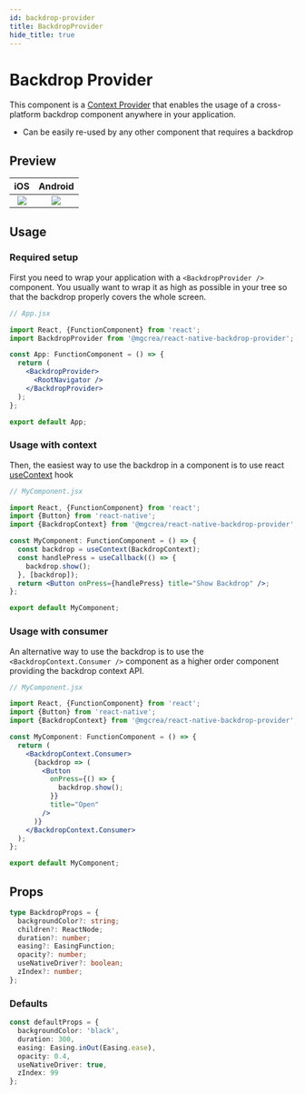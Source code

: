 ```yaml
---
id: backdrop-provider
title: BackdropProvider
hide_title: true
---
```


# Backdrop Provider

This component is a <a href="https://reactjs.org/docs/context.html#contextprovider" target="_blank">Context Provider</a> that enables the usage of a cross-platform backdrop component anywhere in your application.

- Can be easily re-used by any other component that requires a backdrop

## Preview

|                 iOS                  |               Android                |
| :----------------------------------: | :----------------------------------: |
| ![](https://i.imgur.com/Nv7bSi7.gif) | ![](https://i.imgur.com/zxBdIUJ.gif) |

## Usage

### Required setup

First you need to wrap your application with a `<BackdropProvider />` component. You usually want to wrap it as high as possible in your tree so that the backdrop properly covers the whole screen.

```jsx
// App.jsx

import React, {FunctionComponent} from 'react';
import BackdropProvider from '@mgcrea/react-native-backdrop-provider';

const App: FunctionComponent = () => {
  return (
    <BackdropProvider>
      <RootNavigator />
    </BackdropProvider>
  );
};

export default App;
```

### Usage with context

Then, the easiest way to use the backdrop in a component is to use react [useContext](https://reactjs.org/docs/hooks-reference.html#usecontext) hook

```jsx
// MyComponent.jsx

import React, {FunctionComponent} from 'react';
import {Button} from 'react-native';
import {BackdropContext} from '@mgcrea/react-native-backdrop-provider';

const MyComponent: FunctionComponent = () => {
  const backdrop = useContext(BackdropContext);
  const handlePress = useCallback(() => {
    backdrop.show();
  }, [backdrop]);
  return <Button onPress={handlePress} title="Show Backdrop" />;
};

export default MyComponent;
```

### Usage with consumer

An alternative way to use the backdrop is to use the `<BackdropContext.Consumer />` component as a higher order component providing the backdrop context API.

```jsx
// MyComponent.jsx

import React, {FunctionComponent} from 'react';
import {Button} from 'react-native';
import {BackdropContext} from '@mgcrea/react-native-backdrop-provider';

const MyComponent: FunctionComponent = () => {
  return (
    <BackdropContext.Consumer>
      {backdrop => (
        <Button
          onPress={() => {
            backdrop.show();
          }}
          title="Open"
        />
      )}
    </BackdropContext.Consumer>
  );
};

export default MyComponent;
```

## Props

```ts
type BackdropProps = {
  backgroundColor?: string;
  children?: ReactNode;
  duration?: number;
  easing?: EasingFunction;
  opacity?: number;
  useNativeDriver?: boolean;
  zIndex?: number;
};
```

### Defaults

```ts
const defaultProps = {
  backgroundColor: 'black',
  duration: 300,
  easing: Easing.inOut(Easing.ease),
  opacity: 0.4,
  useNativeDriver: true,
  zIndex: 99
};
```
